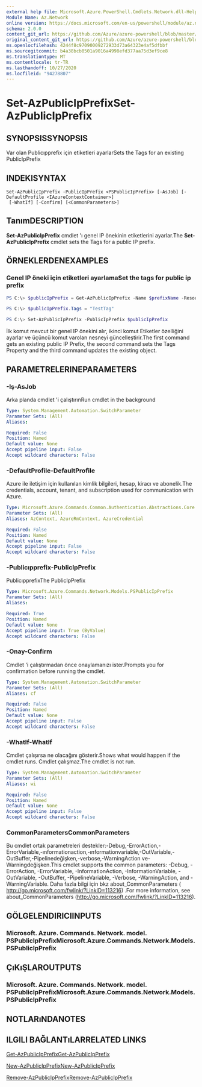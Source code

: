 ```yaml
---
external help file: Microsoft.Azure.PowerShell.Cmdlets.Network.dll-Help.xml
Module Name: Az.Network
online version: https://docs.microsoft.com/en-us/powershell/module/az.network/set-azpublicipprefix
schema: 2.0.0
content_git_url: https://github.com/Azure/azure-powershell/blob/master/src/Network/Network/help/Set-AzPublicIpPrefix.md
original_content_git_url: https://github.com/Azure/azure-powershell/blob/master/src/Network/Network/help/Set-AzPublicIpPrefix.md
ms.openlocfilehash: 4244f8c97090009272933d73a64323e4af5dfbbf
ms.sourcegitcommit: b4a38bcb0501a9016a4998efd377aa75d3ef9ce8
ms.translationtype: MT
ms.contentlocale: tr-TR
ms.lasthandoff: 10/27/2020
ms.locfileid: "94278807"
---
```

# <span data-ttu-id="43075-101">Set-AzPublicIpPrefix</span><span class="sxs-lookup"><span data-stu-id="43075-101">Set-AzPublicIpPrefix</span></span>

## <span data-ttu-id="43075-102">SYNOPSIS</span><span class="sxs-lookup"><span data-stu-id="43075-102">SYNOPSIS</span></span>
<span data-ttu-id="43075-103">Var olan Publicıpprefix için etiketleri ayarlar</span><span class="sxs-lookup"><span data-stu-id="43075-103">Sets the Tags for an existing PublicIpPrefix</span></span>

## <span data-ttu-id="43075-104">INDEKI</span><span class="sxs-lookup"><span data-stu-id="43075-104">SYNTAX</span></span>

```
Set-AzPublicIpPrefix -PublicIpPrefix <PSPublicIpPrefix> [-AsJob] [-DefaultProfile <IAzureContextContainer>]
 [-WhatIf] [-Confirm] [<CommonParameters>]
```

## <span data-ttu-id="43075-105">Tanım</span><span class="sxs-lookup"><span data-stu-id="43075-105">DESCRIPTION</span></span>
<span data-ttu-id="43075-106">**Set-AzPublicIpPrefix** cmdlet 'ı genel IP önekinin etiketlerini ayarlar.</span><span class="sxs-lookup"><span data-stu-id="43075-106">The **Set-AzPublicIpPrefix** cmdlet sets the Tags for a public IP prefix.</span></span>

## <span data-ttu-id="43075-107">ÖRNEKLERDEN</span><span class="sxs-lookup"><span data-stu-id="43075-107">EXAMPLES</span></span>

### <span data-ttu-id="43075-108">Genel IP öneki için etiketleri ayarlama</span><span class="sxs-lookup"><span data-stu-id="43075-108">Set the tags for public ip prefix</span></span>
```powershell
PS C:\> $publicIpPrefix = Get-AzPublicIpPrefix -Name $prefixName -ResourceGroupName $rgName

PS C:\> $publicIpPrefix.Tags = "TestTag"

PS C:\> Set-AzPublicIpPrefix -PublicIpPrefix $publicIpPrefix
```

<span data-ttu-id="43075-109">İlk komut mevcut bir genel IP önekini alır, ikinci komut Etiketler özelliğini ayarlar ve üçüncü komut varolan nesneyi güncelleştirir.</span><span class="sxs-lookup"><span data-stu-id="43075-109">The first command gets an existing public IP Prefix, the second command sets the Tags Property and the third command updates the existing object.</span></span>

## <span data-ttu-id="43075-110">PARAMETRELERINE</span><span class="sxs-lookup"><span data-stu-id="43075-110">PARAMETERS</span></span>

### <span data-ttu-id="43075-111">-Iş</span><span class="sxs-lookup"><span data-stu-id="43075-111">-AsJob</span></span>
<span data-ttu-id="43075-112">Arka planda cmdlet 'i çalıştırın</span><span class="sxs-lookup"><span data-stu-id="43075-112">Run cmdlet in the background</span></span>

```yaml
Type: System.Management.Automation.SwitchParameter
Parameter Sets: (All)
Aliases:

Required: False
Position: Named
Default value: None
Accept pipeline input: False
Accept wildcard characters: False
```

### <span data-ttu-id="43075-113">-DefaultProfile</span><span class="sxs-lookup"><span data-stu-id="43075-113">-DefaultProfile</span></span>
<span data-ttu-id="43075-114">Azure ile iletişim için kullanılan kimlik bilgileri, hesap, kiracı ve abonelik.</span><span class="sxs-lookup"><span data-stu-id="43075-114">The credentials, account, tenant, and subscription used for communication with Azure.</span></span>

```yaml
Type: Microsoft.Azure.Commands.Common.Authentication.Abstractions.Core.IAzureContextContainer
Parameter Sets: (All)
Aliases: AzContext, AzureRmContext, AzureCredential

Required: False
Position: Named
Default value: None
Accept pipeline input: False
Accept wildcard characters: False
```

### <span data-ttu-id="43075-115">-Publicıpprefix</span><span class="sxs-lookup"><span data-stu-id="43075-115">-PublicIpPrefix</span></span>
<span data-ttu-id="43075-116">Publicıpprefix</span><span class="sxs-lookup"><span data-stu-id="43075-116">The PublicIpPrefix</span></span>

```yaml
Type: Microsoft.Azure.Commands.Network.Models.PSPublicIpPrefix
Parameter Sets: (All)
Aliases:

Required: True
Position: Named
Default value: None
Accept pipeline input: True (ByValue)
Accept wildcard characters: False
```

### <span data-ttu-id="43075-117">-Onay</span><span class="sxs-lookup"><span data-stu-id="43075-117">-Confirm</span></span>
<span data-ttu-id="43075-118">Cmdlet 'i çalıştırmadan önce onaylamanızı ister.</span><span class="sxs-lookup"><span data-stu-id="43075-118">Prompts you for confirmation before running the cmdlet.</span></span>

```yaml
Type: System.Management.Automation.SwitchParameter
Parameter Sets: (All)
Aliases: cf

Required: False
Position: Named
Default value: None
Accept pipeline input: False
Accept wildcard characters: False
```

### <span data-ttu-id="43075-119">-WhatIf</span><span class="sxs-lookup"><span data-stu-id="43075-119">-WhatIf</span></span>
<span data-ttu-id="43075-120">Cmdlet çalışırsa ne olacağını gösterir.</span><span class="sxs-lookup"><span data-stu-id="43075-120">Shows what would happen if the cmdlet runs.</span></span>
<span data-ttu-id="43075-121">Cmdlet çalışmaz.</span><span class="sxs-lookup"><span data-stu-id="43075-121">The cmdlet is not run.</span></span>

```yaml
Type: System.Management.Automation.SwitchParameter
Parameter Sets: (All)
Aliases: wi

Required: False
Position: Named
Default value: None
Accept pipeline input: False
Accept wildcard characters: False
```

### <span data-ttu-id="43075-122">CommonParameters</span><span class="sxs-lookup"><span data-stu-id="43075-122">CommonParameters</span></span>
<span data-ttu-id="43075-123">Bu cmdlet ortak parametreleri destekler:-Debug,-ErrorAction,-ErrorVariable,-ınformationaction,-ınformationvariable,-OutVariable,-OutBuffer,-Pipelinedeğişken,-verbose,-WarningAction ve-Warningdeğişken.</span><span class="sxs-lookup"><span data-stu-id="43075-123">This cmdlet supports the common parameters: -Debug, -ErrorAction, -ErrorVariable, -InformationAction, -InformationVariable, -OutVariable, -OutBuffer, -PipelineVariable, -Verbose, -WarningAction, and -WarningVariable.</span></span> <span data-ttu-id="43075-124">Daha fazla bilgi için bkz about_CommonParameters ( http://go.microsoft.com/fwlink/?LinkID=113216) .</span><span class="sxs-lookup"><span data-stu-id="43075-124">For more information, see about_CommonParameters (http://go.microsoft.com/fwlink/?LinkID=113216).</span></span>

## <span data-ttu-id="43075-125">GÖLGELENDIRICI</span><span class="sxs-lookup"><span data-stu-id="43075-125">INPUTS</span></span>

### <span data-ttu-id="43075-126">Microsoft. Azure. Commands. Network. model. PSPublicIpPrefix</span><span class="sxs-lookup"><span data-stu-id="43075-126">Microsoft.Azure.Commands.Network.Models.PSPublicIpPrefix</span></span>

## <span data-ttu-id="43075-127">ÇıKıŞLAR</span><span class="sxs-lookup"><span data-stu-id="43075-127">OUTPUTS</span></span>

### <span data-ttu-id="43075-128">Microsoft. Azure. Commands. Network. model. PSPublicIpPrefix</span><span class="sxs-lookup"><span data-stu-id="43075-128">Microsoft.Azure.Commands.Network.Models.PSPublicIpPrefix</span></span>

## <span data-ttu-id="43075-129">NOTLARıNDA</span><span class="sxs-lookup"><span data-stu-id="43075-129">NOTES</span></span>

## <span data-ttu-id="43075-130">ILGILI BAĞLANTıLAR</span><span class="sxs-lookup"><span data-stu-id="43075-130">RELATED LINKS</span></span>

[<span data-ttu-id="43075-131">Get-AzPublicIpPrefix</span><span class="sxs-lookup"><span data-stu-id="43075-131">Get-AzPublicIpPrefix</span></span>](./Get-AzPublicIpPrefix.md)

[<span data-ttu-id="43075-132">New-AzPublicIpPrefix</span><span class="sxs-lookup"><span data-stu-id="43075-132">New-AzPublicIpPrefix</span></span>](./New-AzPublicIpPrefix.md)

[<span data-ttu-id="43075-133">Remove-AzPublicIpPrefix</span><span class="sxs-lookup"><span data-stu-id="43075-133">Remove-AzPublicIpPrefix</span></span>](./Remove-AzPublicIpPrefix.md)
